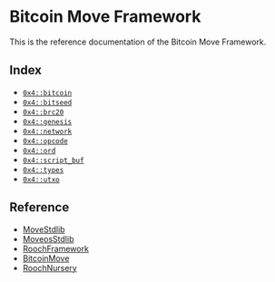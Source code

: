 
<a name="@Bitcoin_Move_Framework_0"></a>

# Bitcoin Move Framework


This is the reference documentation of the Bitcoin Move Framework.


<a name="@Index_1"></a>

## Index


-  [`0x4::bitcoin`](bitcoin.md#0x4_bitcoin)
-  [`0x4::bitseed`](bitseed.md#0x4_bitseed)
-  [`0x4::brc20`](brc20.md#0x4_brc20)
-  [`0x4::genesis`](genesis.md#0x4_genesis)
-  [`0x4::network`](network.md#0x4_network)
-  [`0x4::opcode`](opcode.md#0x4_opcode)
-  [`0x4::ord`](ord.md#0x4_ord)
-  [`0x4::script_buf`](script_buf.md#0x4_script_buf)
-  [`0x4::types`](types.md#0x4_types)
-  [`0x4::utxo`](utxo.md#0x4_utxo)



<a name="@Reference_2"></a>

## Reference


* [MoveStdlib](https://github.com/rooch-network/rooch/tree/main/frameworks/move-stdlib/doc)
* [MoveosStdlib](https://github.com/rooch-network/rooch/tree/main/frameworks/moveos-stdlib/doc)
* [RoochFramework](https://github.com/rooch-network/rooch/tree/main/frameworks/rooch-framework/doc)
* [BitcoinMove](https://github.com/rooch-network/rooch/tree/main/frameworks/bitcoin-move/doc)
* [RoochNursery](https://github.com/rooch-network/rooch/tree/main/frameworks/rooch-nursery/doc)
